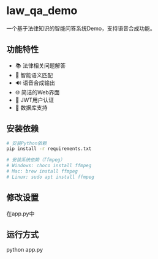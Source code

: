 # law_qa_demo

一个基于法律知识的智能问答系统Demo，支持语音合成功能。

## 功能特性

- 📚 法律相关问题解答
- 🧠 智能语义匹配
- 🔊 语音合成输出
- 🌐 简洁的Web界面
- 🔐 JWT用户认证
- 💾 数据库支持

## 安装依赖

```bash
# 安装Python依赖
pip install -r requirements.txt

# 安装系统依赖（ffmpeg）
# Windows: choco install ffmpeg
# Mac: brew install ffmpeg
# Linux: sudo apt install ffmpeg
```
## 修改设置
在app.py中
## 运行方式
python app.py
